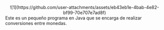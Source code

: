 <div align="center">
![1](https://github.com/user-attachments/assets/eb43eb1e-4bab-4e82-bf99-70e707e7ad8f)
</div>
Este es un pequeño programa en Java que se encarga de realizar conversiones entre monedas.
